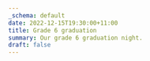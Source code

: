 ```yaml
---
_schema: default
date: 2022-12-15T19:30:00+11:00
title: Grade 6 graduation
summary: Our grade 6 graduation night.
draft: false
---
```

